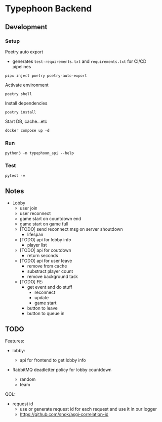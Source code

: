 # Typephoon Backend
## Development
### Setup
Poetry auto export
- generates `test-requirements.txt` and `requirements.txt` for CI/CD pipelines
```
pipx inject poetry poetry-auto-export
```
Activate environment
```
poetry shell
```
Install dependencies
```
poetry install
```
Start DB, cache...etc
```
docker compose up -d
```
### Run
```
python3 -m typephoon_api --help
```

### Test
```
pytest -v
```

## Notes
- Lobby
    - user join
    - user reconnect
    - game start on countdown end
    - game start on game full
    - [TODO] send reconnect msg on server shoutdown
        - lifespan
    - [TODO] api for lobby info
        - player list
    - [TODO] api for coutdown
        - return seconds
    - [TODO] api for user leave
        - remove from cache
        - substract player count
        - remove background task
    - [TODO] FE:
        - get event and do stuff
            - reconnect
            - update
            - game start
        - button to leave
        - button to queue in

## TODO
Features:
- lobby:
    - api for frontend to get lobby info

- RabbitMQ deadletter policy for lobby countdown
    - random 
    - team

QOL:
- request id
    - use or generate request id for each request and use it in our logger
    - https://github.com/snok/asgi-correlation-id

